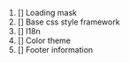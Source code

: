 1. [] Loading mask
2. [] Base css style framework
3. [] I18n
4. [] Color theme
5. [] Footer information
